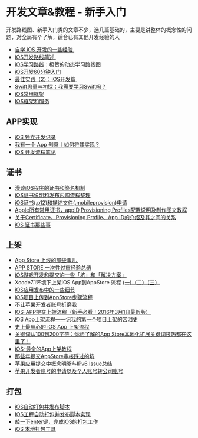# 开发文章&教程 - 新手入门
开发路线图、新手入门类的文章不少，选几篇基础的，主要是讲整体的概念性的问题，对全局有个了解，适合已有其他开发经验的人
- [自学 iOS 开发的一些经验 ][1]
- [iOS开发路线简述 ][2]
- [iOS学习路线][3]：极赞的动态学习路线图
- [iOS开发60分钟入门][4]
- [最佳实践（2）：iOS开发篇 ][5]
- [Swift思量与初探：我需要学习Swift吗？][6]
- [iOS常用框架][7]
- [IOS框架和服务][8]

## APP实现
- [iOS 独立开发记录][9]
- [我有一个 App 创意丨如何将其实现？][10]
- [iOS 开发流程笔记][11]

## 证书
- [漫谈iOS程序的证书和签名机制][12]
- [iOS证书说明和发布内购流程整理][13]
- [iOS证书(.p12)和描述文件(.mobileprovision)申请][14]
- [Apple所有常用证书，appID,Provisioning Profiles配置说明及制作图文教程][15]
- [关于Certificate、Provisioning Profile、App ID的介绍及其之间的关系][16]
- [iOS 证书那些事][17]

## 上架
- [App Store 上线的那些事儿 ][18]
- [APP STORE 一次性过审经验总结][19]
- [iOS游戏开发和提交的一些「坑」和「解决方案」][20]
- Xcode7.1环境下上架iOS App到AppStore 流程 [(一)][21][（二）][22][（三）][23]
- [iOS应用发布中的一些细节][24]
- [iOS项目上传到AppStore步骤流程][25]
- [不让苹果开发者账号折磨我][26]
- [IOS-APP提交上架流程（新手必看！2016年3月1日最新版）][27]
- [iOS App上架流程——记我的第一个项目上架的苦泪史][28]
- [史上最用心的 iOS App 上架流程][29]
- [关键词从100到200字符：你想了解的App Store本地化扩展关键词技巧都在这里了！][30]
- [iOS-最全的App上架教程][31]
- [那些年提交AppStore审核踩过的坑][32]
- [苹果应用提交中概念明晰与IPv6 Issue总结][33]
- [苹果开发者账号的申请以及个人账号转公司账号][34]

## 打包
- [iOS自动打包并发布脚本][35]
- [IOS工程自动打包并发布脚本实现][36]
- [敲一下enter键，完成iOS的打包工作][37]
- [iOS 本地打包工具][38]

[1]:	http://limboy.me/ios/2014/12/31/learning-ios.html
[2]:	http://www.coderyi.com/archives/397
[3]:	http://ios.skyfox.org/route.html
[4]:	http://blog.csdn.net/a451493485/article/details/9364867
[5]:	http://ios.jobbole.com/81830/
[6]:	https://segmentfault.com/a/1190000004483254 "Swift思量与初探：我需要学习Swift吗？"
[7]:	http://www.jianshu.com/p/e7fc525f342d
[8]:	http://www.cnblogs.com/jgCho/p/4960048.html "IOS框架和服务"
[9]:	http://azureyu.com/iOSDevRecord.html
[10]:	https://zhuanlan.zhihu.com/fenzo
[11]:	https://github.com/leecade/ios-dev-flow
[12]:	http://www.pchou.info/ios/2015/12/14/ios-certification-and-code-sign.html "漫谈iOS程序的证书和签名机制"
[13]:	https://zilaiyedaren.github.io/blog/iOS%E8%AF%81%E4%B9%A6%E8%AF%B4%E6%98%8E%E5%92%8C%E5%8F%91%E5%B8%83%E5%86%85%E8%B4%AD%E6%B5%81%E7%A8%8B%E6%95%B4%E7%90%86/ "iOS证书说明和发布内购流程整理"
[14]:	https://zilaiyedaren.github.io/blog/iOS%E8%AF%81%E4%B9%A6(.p12)%E5%92%8C%E6%8F%8F%E8%BF%B0%E6%96%87%E4%BB%B6(.mobileprovision)%E7%94%B3%E8%AF%B7/ "iOS证书(.p12)和描述文件(.mobileprovision)申请"
[15]:	https://zilaiyedaren.github.io/blog/Apple%E6%89%80%E6%9C%89%E5%B8%B8%E7%94%A8%E8%AF%81%E4%B9%A6%EF%BC%8CappID,Provisioning%20Profiles%E9%85%8D%E7%BD%AE%E8%AF%B4%E6%98%8E%E5%8F%8A%E5%88%B6%E4%BD%9C%E5%9B%BE%E6%96%87%E6%95%99%E7%A8%8B/ "Apple所有常用证书，appID,Provisioning Profiles配置说明及制作图文教程"
[16]:	https://zilaiyedaren.github.io/blog/%E5%85%B3%E4%BA%8ECertificate%E3%80%81Provisioning%20Profile%E3%80%81App%20ID%E7%9A%84%E4%BB%8B%E7%BB%8D%E5%8F%8A%E5%85%B6%E4%B9%8B%E9%97%B4%E7%9A%84%E5%85%B3%E7%B3%BB/ "关于Certificate、Provisioning Profile、App ID的介绍及其之间的关系"
[17]:	http://www.cnblogs.com/wangyang1213/p/5209119.html "iOS 证书那些事"
[18]:	http://wiki.jikexueyuan.com/project/app-store-refused/
[19]:	http://pmjane.com/post/app-store-ci-xing-guo-shen-jing-yan-zong-jie
[20]:	http://wuzhiwei.net/ios_dev_trap_and_solution/ "iOS游戏开发和提交的一些「坑」和「解决方案」"
[21]:	http://www.cnblogs.com/ChinaKingKong/p/4957682.html "Xcode7.1环境下上架iOS App到AppStore 流程 (Part 一)"
[22]:	http://www.cnblogs.com/ChinaKingKong/p/4964549.html
[23]:	http://www.cnblogs.com/ChinaKingKong/p/4964745.html
[24]:	http://www.cnblogs.com/daiweilai/p/4974394.html "iOS应用发布中的一些细节"
[25]:	http://www.cnblogs.com/jgCho/p/5089481.html "iOS项目上传到AppStore步骤流程"
[26]:	http://www.jianshu.com/p/cb6c5f1c972b "不让苹果开发者账号折磨我"
[27]:	http://www.cnblogs.com/BK-12345/p/5232633.html "IOS-APP提交上架流程（新手必看！2016年3月1日最新版）"
[28]:	http://blog.treney.com/index.php/archives/ToAppStore.html
[29]:	http://ios.jobbole.com/84643/
[30]:	http://www.gupowang.com/app/4226.html
[31]:	http://www.jianshu.com/p/cea762105f7c "iOS-最全的App上架教程"
[32]:	http://www.jianshu.com/p/610f8c1938d2 "那些年提交AppStore审核踩过的坑"
[33]:	https://segmentfault.com/a/1190000006718251 "苹果应用提交中概念明晰与IPv6 Issue总结"
[34]:	http://www.cnblogs.com/zhanggui/p/6412659.html "苹果开发者账号的申请以及个人账号转公司账号"
[35]:	http://liumh.com/2015/11/25/ios-auto-archive-ipa/ "iOS自动打包并发布脚本"
[36]:	http://blog.nswebfrog.com/2013/02/18/ios-automation/ "IOS工程自动打包并发布脚本实现"
[37]:	http://www.jianshu.com/p/a6cc6d9346ed "敲一下enter键，完成iOS的打包工作"
[38]:	http://stonedu.site/2016/08/17/iOS-%E6%9C%AC%E5%9C%B0%E6%89%93%E5%8C%85%E5%B7%A5%E5%85%B7/ "iOS 本地打包工具"